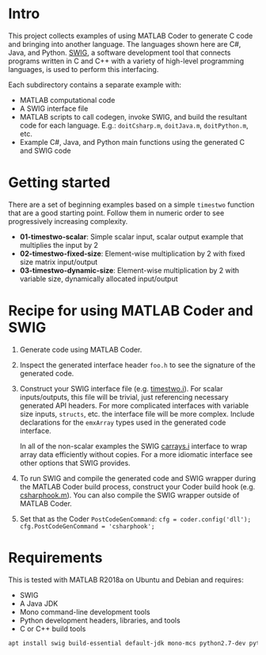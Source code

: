 # Intro

This project collects examples of using MATLAB Coder to generate C
code and bringing into another language. The languages shown here are
C#, Java, and Python. [SWIG](http://www.swig.org/), a software
development tool that connects programs written in C and C++ with a
variety of high-level programming languages, is used to perform this
interfacing.

Each subdirectory contains a separate example with:

* MATLAB computational code
* A SWIG interface file
* MATLAB scripts to call codegen, invoke SWIG, and build the resultant
  code for each language. E.g.: `doitCsharp.m`, `doitJava.m`, `doitPython.m`, etc.
* Example C#, Java, and Python main functions using the generated C and SWIG code

# Getting started

There are a set of beginning examples based on a simple `timestwo`
function that are a good starting point. Follow them in numeric order
to see progressively increasing complexity.

* **01-timestwo-scalar**: Simple scalar input, scalar output example that multiplies the input by 2
* **02-timestwo-fixed-size**: Element-wise multiplication by 2 with fixed size matrix input/output
* **03-timestwo-dynamic-size**: Element-wise multiplication by 2 with variable size, dynamically allocated input/output

# Recipe for using MATLAB Coder and SWIG

1. Generate code using MATLAB Coder.
1. Inspect the generated interface header `foo.h` to see the signature
   of the generated code.
1. Construct your SWIG interface file
   (e.g. [timestwo.i](03-timestwo-dynamic-size/timestwo.i)). For
   scalar inputs/outputs, this file will be trivial, just referencing
   necessary generated API headers. For more complicated interfaces
   with variable size inputs, `structs`, etc. the interface file will
   be more complex. Include declarations for the `emxArray` types used
   in the generated code interface.

   In all of the non-scalar examples the SWIG
   [carrays.i](http://www.swig.org/Doc1.3/Library.html#Library_carrays)
   interface to wrap array data efficiently without copies. For a more
   idiomatic interface see other options that SWIG provides.
1. To run SWIG and compile the generated code and SWIG wrapper during
   the MATLAB Coder build process, construct your Coder build hook
   (e.g. [csharphook.m](03-timestwo-dynamic-size/csharphook.m)). You
   can also compile the SWIG wrapper outside of MATLAB Coder.
1. Set that as the Coder `PostCodeGenCommand`: `cfg = coder.config('dll'); cfg.PostCodeGenCommand = 'csharphook';`

# Requirements

This is tested with MATLAB R2018a on Ubuntu and Debian and requires:

* SWIG
* A Java JDK
* Mono command-line development tools
* Python development headers, libraries, and tools
* C or C++ build tools

```bash
apt install swig build-essential default-jdk mono-mcs python2.7-dev python-dev
```
